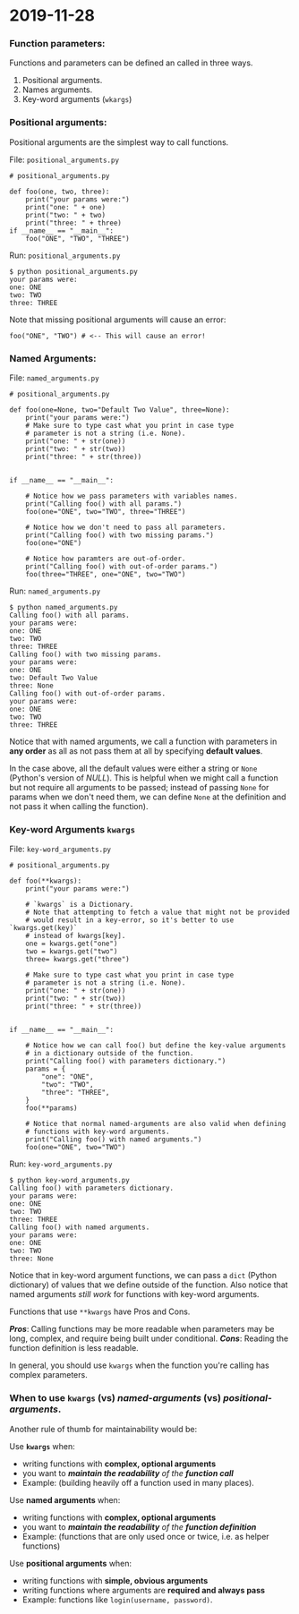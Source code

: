 # 2019-11-28

### Function parameters:

Functions and parameters can be defined an called in three ways.

1. Positional arguments.
2. Names arguments.
3. Key-word arguments (`wkargs`)

### Positional arguments:

Positional arguments are the simplest way to call functions.

File: `positional_arguments.py`

    # positional_arguments.py
    
    def foo(one, two, three):
        print("your params were:")
        print("one: " + one)
        print("two: " + two)
        print("three: " + three)
    if __name__ == "__main__":
	    foo("ONE", "TWO", "THREE")

Run: `positional_arguments.py`    
    
    $ python positional_arguments.py
    your params were:
    one: ONE
    two: TWO
    three: THREE

Note that missing positional arguments will cause an error:

	foo("ONE", "TWO") # <-- This will cause an error!

### Named Arguments:

File: `named_arguments.py`

    # positional_arguments.py
    
    def foo(one=None, two="Default Two Value", three=None):
        print("your params were:")
        # Make sure to type cast what you print in case type
        # parameter is not a string (i.e. None).
        print("one: " + str(one))
        print("two: " + str(two))
        print("three: " + str(three))
    
    
    if __name__ == "__main__":
    
	    # Notice how we pass parameters with variables names.
        print("Calling foo() with all params.")
        foo(one="ONE", two="TWO", three="THREE")
        
        # Notice how we don't need to pass all parameters.
        print("Calling foo() with two missing params.")
        foo(one="ONE")
        
        # Notice how paramters are out-of-order.
        print("Calling foo() with out-of-order params.")
	    foo(three="THREE", one="ONE", two="TWO")

Run: `named_arguments.py`

    $ python named_arguments.py
    Calling foo() with all params.
    your params were:
    one: ONE
    two: TWO
    three: THREE
    Calling foo() with two missing params.
    your params were:
    one: ONE
    two: Default Two Value
    three: None
    Calling foo() with out-of-order params.
    your params were:
    one: ONE
    two: TWO
    three: THREE

Notice that with named arguments, we call a function with parameters in **any order** as all as not pass them at all by specifying **default values**.

In the case above, all the default values were either a string or `None` (Python's version of *NULL*). This is helpful when we might call a function but not require all arguments to be passed; instead of passing `None` for params when we don't need them, we can define `None` at the definition and not pass it when calling the function).

### Key-word Arguments `kwargs`

File: `key-word_arguments.py`

    # positional_arguments.py
    
    def foo(**kwargs):
        print("your params were:")
    
        # `kwargs` is a Dictionary.
        # Note that attempting to fetch a value that might not be provided
        # would result in a key-error, so it's better to use `kwargs.get(key)`
        # instead of kwargs[key].
        one = kwargs.get("one")
        two = kwargs.get("two")
        three= kwargs.get("three")
    
        # Make sure to type cast what you print in case type
        # parameter is not a string (i.e. None).
        print("one: " + str(one))
        print("two: " + str(two))
        print("three: " + str(three))
    
    
    if __name__ == "__main__":
    
        # Notice how we can call foo() but define the key-value arguments
        # in a dictionary outside of the function.
        print("Calling foo() with parameters dictionary.")
        params = {
            "one": "ONE",
            "two": "TWO",
            "three": "THREE",
        }
        foo(**params)
    
        # Notice that normal named-arguments are also valid when defining
        # functions with key-word arguments.
        print("Calling foo() with named arguments.")
        foo(one="ONE", two="TWO")

Run: `key-word_arguments.py`

    $ python key-word_arguments.py
    Calling foo() with parameters dictionary.
    your params were:
    one: ONE
    two: TWO
    three: THREE
    Calling foo() with named arguments.
    your params were:
    one: ONE
    two: TWO
    three: None

Notice that in key-word argument functions, we can pass a `dict` (Python dictionary) of values that we define outside of the function. Also notice that named arguments *still work* for functions with key-word arguments.

Functions that use `**kwargs` have Pros and Cons.

***Pros***: Calling functions may be more readable when parameters may be long, complex, and require being built under conditional.
***Cons***: Reading the function definition is less readable.

In general, you should use `kwargs` when the function you're calling has complex parameters.

### When to use `kwargs` (vs) *named-arguments* (vs) *positional-arguments*.
Another rule of thumb for maintainability would be:

Use **`kwargs`** when:

 - writing functions with **complex, optional arguments** 
 - you want to ***maintain the readability** of the **function call***
 - Example: (building heavily off a function used in many places).

Use **named arguments** when:
 - writing functions with **complex, optional arguments**
 - you want to ***maintain the readability** of the **function definition***
 - Example: (functions that are only used once or twice, i.e. as helper functions)

Use **positional arguments** when:
 -  writing functions with **simple, obvious arguments**
  - writing functions where arguments are **required and always pass**
  - Example: functions like `login(username, password)`.
